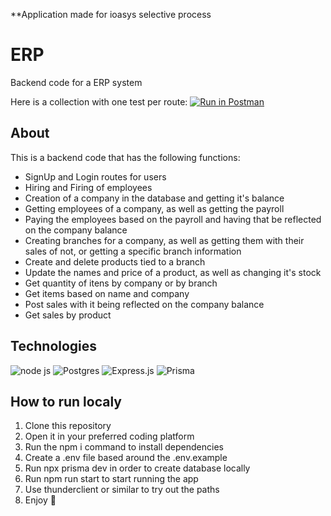 **Application made for ioasys selective process

# ERP

Backend code for a ERP system

Here is a collection with one test per route: [![Run in Postman](https://run.pstmn.io/button.svg)](https://god.gw.postman.com/run-collection/22481545-92cfaf49-c2b9-45a2-aa52-acad6f3eec51?action=collection%2Ffork&collection-url=entityId%3D22481545-92cfaf49-c2b9-45a2-aa52-acad6f3eec51%26entityType%3Dcollection%26workspaceId%3D1e745637-312a-4f29-8747-b6483abd3b8e)

## About

This is a backend code that has the following functions:

 - SignUp and Login routes for users
 - Hiring and Firing of employees
 - Creation of a company in the database and getting it's balance
 - Getting employees of a company, as well as getting the payroll
 - Paying the employees based on the payroll and having that be reflected on the company balance
 - Creating branches for a company, as well as getting them with their sales of not, or getting a specific branch information
 - Create and delete products tied to a branch
 - Update the names and price of a product, as well as changing it's stock
 - Get quantity of itens by company or by branch
 - Get items based on name and company
 - Post sales with it being reflected on the company balance
 - Get sales by product

## Technologies

![node js](https://img.shields.io/badge/Node.js-339933?style=for-the-badge&logo=nodedotjs&logoColor=white) ![Postgres](https://img.shields.io/badge/postgres-%23316192.svg?style=for-the-badge&logo=postgresql&logoColor=white) ![Express.js](https://img.shields.io/badge/express.js-%23404d59.svg?style=for-the-badge&logo=express&logoColor=%2361DAFB) ![Prisma](https://img.shields.io/badge/Prisma-3982CE?style=for-the-badge&logo=Prisma&logoColor=white) 

## How to run localy

1. Clone this repository
2. Open it in your preferred coding platform
3. Run the npm i command to install dependencies
4. Create a .env file based around the .env.example
5. Run npx prisma dev in order to create database locally
6. Run npm run start to start running the app
7. Use thunderclient or similar to try out the paths
8. Enjoy 🙂

